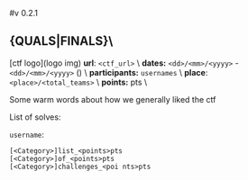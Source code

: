 #v 0.2.1
## <CTF NAME> <YEAR> {QUALS|FINALS}\\
[ctf logo](logo img)
__url__: `<ctf_url>` \\
__dates:__ `<dd>/<mm>/<yyyy>` - `<dd>/<mm>/<yyyy>` (<duration>) \\
__participants:__ `usernames` \\
__place__: `<place>/<total_teams>` \\
__points:__   <points>pts \\

Some warm words about how we generally liked the ctf

List of solves:

`username`:
```
[<Category>]list_<points>pts
[<Category>]of_<points>pts
[<Category>]challenges_<poi nts>pts
```


